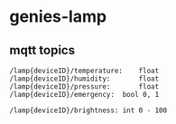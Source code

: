 # genies-lamp

## mqtt topics

```
/lamp{deviceID}/temperature:	float
/lamp{deviceID}/humidity:		float
/lamp{deviceID}/pressure:		float
/lamp{deviceID}/emergency:	bool 0, 1

/lamp{deviceID}/brightness:	int 0 - 100
```